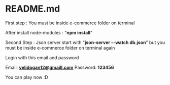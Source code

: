 # README.md

First step : You must be inside e-commerce folder on terminal

After install node-modules : "**npm install**"

Second Step : Json server start with "**json-server --watch db.json**" but you must be inside e-commerce folder on terminal again

Login with this email and password

Email: **velidogan12@gmaill.com**
Password: **123456**

You can play now :D
